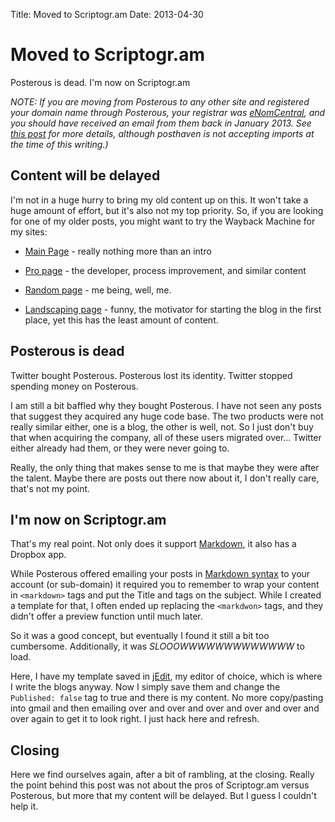 Title: Moved to Scriptogr.am
Date: 2013-04-30



# Moved to Scriptogr.am

Posterous is dead. I'm now on Scriptogr.am

_NOTE: If you are moving from Posterous to any other site and registered your domain name through Posterous, your registrar was [eNomCentral](https://www.enomcentral.com), and you should have received an email from them back in January 2013. See [this post](https://iwantmyname.com/blog/2013/03/migrating-your-site-and-custom-domain-from-posterous-to-posthaven-made-easy.html) for more details, although posthaven is not accepting imports at the time of this writing.)_

## Content will be delayed

I'm not in a huge hurry to bring my old content up on this. It won't take a huge amount of effort, but it's also not my top priority. So, if you are looking for one of my older posts, you might want to try the Wayback Machine for my sites:

+ [Main Page](http://web.archive.org/web/*/http://damonoverboe.org) - really nothing more than an intro

+ [Pro page](http://web.archive.org/web/20130313152002/http://professional.damonoverboe.org/) - the developer, process improvement, and similar content

+ [Random page](http://web.archive.org/web/20130309021329/http://personal.damonoverboe.org/) - me being, well, me.

+ [Landscaping page](http://web.archive.org/web/20130321122303/http://landscaping.damonoverboe.org/) - funny, the motivator for starting the blog in the first place, yet this has the least amount of content.

## Posterous is dead

Twitter bought Posterous. Posterous lost its identity. Twitter stopped spending money on Posterous.

I am still a bit baffled why they bought Posterous. I have not seen any posts that suggest they acquired any huge code base. The two products were not really similar either, one is a blog, the other is well, not. So I just don't buy that when acquiring the company, all of these users migrated over... Twitter either already had them, or they were never going to.

Really, the only thing that makes sense to me is that maybe they were after the talent. Maybe there are posts out there now about it, I don't really care, that's not my point.

## I'm now on Scriptogr.am

That's my real point. Not only does it support [Markdown](http://daringfireball.net/projects/markdown), it also has a Dropbox app.

While Posterous offered emailing your posts in [Markdown syntax](http://daringfireball.net/projects/markdown/syntax) to your account (or sub-domain) it required you to remember to wrap your content in `<markdown>` tags and put the Title and tags on the subject. While I created a template for that, I often ended up replacing the `<markdwon>` tags, and they didn't offer a preview function until much later.

So it was a good concept, but eventually I found it still a bit too cumbersome. Additionally, it was *SLOOOWWWWWWWWWWWWW* to load.

Here, I have my template saved in [jEdit](http://jedit.org), my editor of choice, which is where I write the blogs anyway. Now I simply save them and change the `Published: false` tag to true and there is my content. No more copy/pasting into gmail and then emailing over and over and over and over and over and over again to get it to look right. I just hack here and refresh.

## Closing

Here we find ourselves again, after a bit of rambling, at the closing. Really the point behind this post was not about the pros of Scriptogr.am versus Posterous, but more that my content will be delayed. But I guess I couldn't help it.
